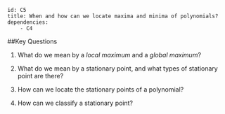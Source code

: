 ````
id: C5
title: When and how can we locate maxima and minima of polynomials?
dependencies: 
    - C4
````
##Key Questions

1. What do we mean by a _local maximum_ and a _global maximum_?

1. What do we mean by a stationary point, and what types of stationary point are there?

1. How can we locate the stationary points of a polynomial?

1. How can we classify a stationary point?

